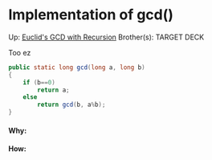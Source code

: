 # Implementation of gcd()

Up: [Euclid's GCD with Recursion](euclid's_gcd_with_recursion)
Brother(s):
TARGET DECK

Too ez

```java
public static long gcd(long a, long b)
{
	if (b==0)
		return a;
	else
		return gcd(b, a%b);
}
```



































#### Why:
#### How:









